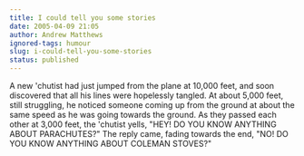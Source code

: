 ```yaml
---
title: I could tell you some stories
date: 2005-04-09 21:05
author: Andrew Matthews
ignored-tags: humour
slug: i-could-tell-you-some-stories
status: published
---
```


A new 'chutist had just jumped from the plane at 10,000 feet, and soon
discovered that all his lines were hopelessly tangled. At about 5,000 feet,
still struggling, he noticed someone coming up from the ground at about the same
speed as he was going towards the ground. As they passed each other at 3,000
feet, the 'chutist yells, "HEY! DO YOU KNOW ANYTHING ABOUT PARACHUTES?" The
reply came, fading towards the end, "NO! DO YOU KNOW ANYTHING ABOUT COLEMAN
STOVES?"
